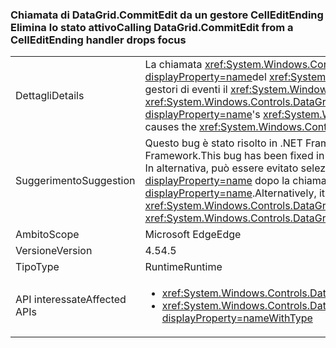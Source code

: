 ### <a name="calling-datagridcommitedit-from-a-celleditending-handler-drops-focus"></a><span data-ttu-id="c6e63-101">Chiamata di DataGrid.CommitEdit da un gestore CellEditEnding Elimina lo stato attivo</span><span class="sxs-lookup"><span data-stu-id="c6e63-101">Calling DataGrid.CommitEdit from a CellEditEnding handler drops focus</span></span>

|   |   |
|---|---|
|<span data-ttu-id="c6e63-102">Dettagli</span><span class="sxs-lookup"><span data-stu-id="c6e63-102">Details</span></span>|<span data-ttu-id="c6e63-103">La chiamata <xref:System.Windows.Controls.DataGrid.CommitEdit> da uno del <xref:System.Windows.Controls.DataGrid?displayProperty=name>del <xref:System.Windows.Controls.DataGrid.CellEditEnding?displayProperty=name> fa sì che i gestori di eventi il <xref:System.Windows.Controls.DataGrid?displayProperty=name> per perdere lo stato attivo.</span><span class="sxs-lookup"><span data-stu-id="c6e63-103">Calling <xref:System.Windows.Controls.DataGrid.CommitEdit> from one of the <xref:System.Windows.Controls.DataGrid?displayProperty=name>'s <xref:System.Windows.Controls.DataGrid.CellEditEnding?displayProperty=name> event handlers causes the <xref:System.Windows.Controls.DataGrid?displayProperty=name> to lose focus.</span></span>|
|<span data-ttu-id="c6e63-104">Suggerimento</span><span class="sxs-lookup"><span data-stu-id="c6e63-104">Suggestion</span></span>|<span data-ttu-id="c6e63-105">Questo bug è stato risolto in .NET Framework 4.5.2, pertanto può essere evitato eseguendo l'aggiornamento di .NET Framework.</span><span class="sxs-lookup"><span data-stu-id="c6e63-105">This bug has been fixed in the .NET Framework 4.5.2, so it can be avoided by upgrading the .NET Framework.</span></span> <span data-ttu-id="c6e63-106">In alternativa, può essere evitato selezionando in modo esplicito nuovamente il <xref:System.Windows.Controls.DataGrid?displayProperty=name> dopo la chiamata <xref:System.Windows.Controls.DataGrid.CommitEdit?displayProperty=name>.</span><span class="sxs-lookup"><span data-stu-id="c6e63-106">Alternatively, it can be avoided by explicitly re-selecting the <xref:System.Windows.Controls.DataGrid?displayProperty=name> after calling <xref:System.Windows.Controls.DataGrid.CommitEdit?displayProperty=name>.</span></span>|
|<span data-ttu-id="c6e63-107">Ambito</span><span class="sxs-lookup"><span data-stu-id="c6e63-107">Scope</span></span>|<span data-ttu-id="c6e63-108">Microsoft Edge</span><span class="sxs-lookup"><span data-stu-id="c6e63-108">Edge</span></span>|
|<span data-ttu-id="c6e63-109">Versione</span><span class="sxs-lookup"><span data-stu-id="c6e63-109">Version</span></span>|<span data-ttu-id="c6e63-110">4.5</span><span class="sxs-lookup"><span data-stu-id="c6e63-110">4.5</span></span>|
|<span data-ttu-id="c6e63-111">Tipo</span><span class="sxs-lookup"><span data-stu-id="c6e63-111">Type</span></span>|<span data-ttu-id="c6e63-112">Runtime</span><span class="sxs-lookup"><span data-stu-id="c6e63-112">Runtime</span></span>|
|<span data-ttu-id="c6e63-113">API interessate</span><span class="sxs-lookup"><span data-stu-id="c6e63-113">Affected APIs</span></span>|<ul><li><xref:System.Windows.Controls.DataGrid.CommitEdit?displayProperty=nameWithType></li><li><xref:System.Windows.Controls.DataGrid.CommitEdit(System.Windows.Controls.DataGridEditingUnit,System.Boolean)?displayProperty=nameWithType></li></ul>|

